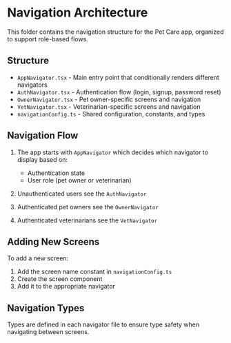 
# Navigation Architecture

This folder contains the navigation structure for the Pet Care app, organized to support role-based flows.

## Structure

- `AppNavigator.tsx` - Main entry point that conditionally renders different navigators
- `AuthNavigator.tsx` - Authentication flow (login, signup, password reset)
- `OwnerNavigator.tsx` - Pet owner-specific screens and navigation
- `VetNavigator.tsx` - Veterinarian-specific screens and navigation
- `navigationConfig.ts` - Shared configuration, constants, and types

## Navigation Flow

1. The app starts with `AppNavigator` which decides which navigator to display based on:
   - Authentication state
   - User role (pet owner or veterinarian)
   
2. Unauthenticated users see the `AuthNavigator`
3. Authenticated pet owners see the `OwnerNavigator`
4. Authenticated veterinarians see the `VetNavigator`

## Adding New Screens

To add a new screen:
1. Add the screen name constant in `navigationConfig.ts`
2. Create the screen component
3. Add it to the appropriate navigator

## Navigation Types

Types are defined in each navigator file to ensure type safety when navigating between screens.

